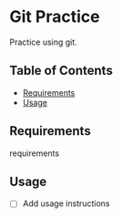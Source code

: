 Git Practice
============

Practice using git.

Table of Contents
-----------------
* [Requirements](#requirements)
* [Usage](#usage)

## Requirements
requirements

## Usage
- [ ] Add usage instructions
